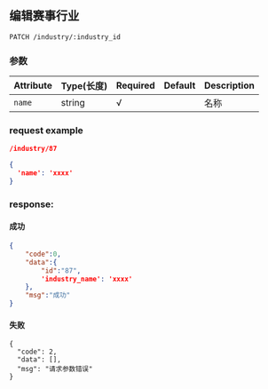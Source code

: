 ## 编辑赛事行业

```
PATCH /industry/:industry_id
```
### 参数
| Attribute | Type(长度) | Required | Default | Description |
| ---------- | --- | -------- | ---- | ----------- |
| `name` | string | √ | |名称|

### request example
```json
/industry/87

{
  'name': 'xxxx'
}
```

### response:
#### 成功
```json
{
    "code":0,
    "data":{
        "id":"87",
        'industry_name': 'xxxx'
    },
    "msg":"成功"
}
```
#### 失败
```
{
  "code": 2,
  "data": [],
  "msg": "请求参数错误"
}
```